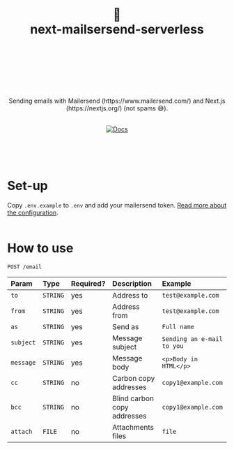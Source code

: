 <div align="center">
  <h1>
    <br/>
    <br/>
    📩
    <br />
    next-mailsersend-serverless
    <br />
    <br />
    <br />
    <br />
  </h1>
  <div>
    <br />
    Sending emails with Mailersend (https://www.mailersend.com/) and Next.js (https://nextjs.org/) (not spams 😅).
    <br />
    <br />
  
[![Docs](https://img.shields.io/badge/-Docs-blue.svg?style=for-the-badge)](https://github.com/tomattone/react-ad-manager)

  </div>
  <br />
  <br />
</div>

<br />

# Set-up

Copy `.env.example` to `.env` and add your mailersend token. [Read more about the configuration](https://www.mailersend.com/help/managing-api-tokens).
<br /><br />

# How to use

```http
POST /email
```

| Param     | Type     | Required? | Description                 | Example                    |
| :-------- | :------- | :-------- | :-------------------------- | :------------------------- |
| `to`      | `STRING` | yes       | Address to                  | `test@example.com`         |
| `from`    | `STRING` | yes       | Address from                | `test@example.com`         |
| `as`      | `STRING` | yes       | Send as                     | `Full name `               |
| `subject` | `STRING` | yes       | Message subject             | `Sending an e-mail to you` |
| `message` | `STRING` | yes       | Message body                | `<p>Body in HTML</p>`      |
| `cc`      | `STRING` | no        | Carbon copy addresses       | `copy1@example.com`        |
| `bcc`     | `STRING` | no        | Blind carbon copy addresses | `copy1@example.com`        |
| `attach`  | `FILE`   | no        | Attachments files           | `file`                     |
